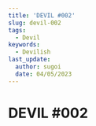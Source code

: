 ```yaml
---
title: 'DEVIL #002'
slug: devil-002
tags:
  - Devil
keywords:
  - Devilish
last_update:
  author: sugoi
  date: 04/05/2023
---
```


# DEVIL #002
